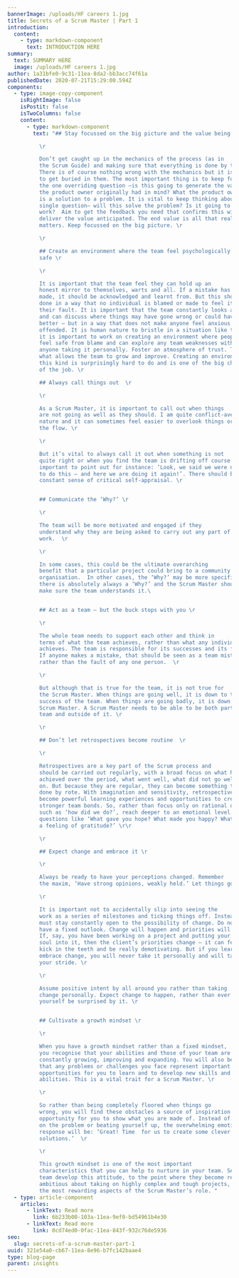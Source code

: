 ```yaml
---
bannerImage: /uploads/HF careers 1.jpg
title: Secrets of a Scrum Master | Part 1
introduction:
  content:
    - type: markdown-component
      text: INTRODUCTION HERE
summary:
  text: SUMMARY HERE
  image: /uploads/HF careers 1.jpg
author: 1a31bfe0-9c31-11ea-8da2-bb3acc74f61a
publishedDate: 2020-07-21T15:29:00.594Z
components:
  - type: image-copy-component
    isRightImage: false
    isPostit: false
    isTwoColumns: false
    content:
      - type: markdown-component
        text: "## Stay focussed on the big picture and the value being delivered \r

          \r

          Don’t get caught up in the mechanics of the process (as in
          the Scrum Guide) and making sure that everything is done by the book.
          There is of course nothing wrong with the mechanics but it is too easy
          to get buried in them. The most important thing is to keep focused on
          the one overriding question –is this going to generate the value that
          the product owner originally had in mind? What the product owner wants
          is a solution to a problem. It is vital to keep thinking about that
          single question– will this solve the problem? Is it going to
          work?  Aim to get the feedback you need that confirms this will indeed
          deliver the value anticipated. The end value is all that really
          matters. Keep focussed on the big picture. \r

          \r

          ## Create an environment where the team feel psychologically
          safe \r

          \r

          It is important that the team feel they can hold up an
          honest mirror to themselves, warts and all. If a mistake has been
          made, it should be acknowledged and learnt from. But this should be
          done in a way that no individual is blamed or made to feel it was
          their fault. It is important that the team constantly looks at itself
          and can discuss where things may have gone wrong or could have gone
          better – but in a way that does not make anyone feel anxious or
          offended. It is human nature to bristle in a situation like this – so
          it is important to work on creating an environment where people can
          feel safe from blame and can explore any team weaknesses without
          anyone taking it personally. Foster an atmosphere of trust. This is
          what allows the team to grow and improve. Creating an environment of
          this kind is surprisingly hard to do and is one of the big challenges
          of the job. \r

          ## Always call things out  \r

          \r

          As a Scrum Master, it is important to call out when things
          are not going as well as they should. I am quite conflict-averse by
          nature and it can sometimes feel easier to overlook things or go with
          the flow. \r

          \r

          But it’s vital to always call it out when something is not
          quite right or when you find the team is drifting off course. It’s
          important to point out for instance: ‘Look, we said we were not going
          to do this – and here we are doing it again!’. There should be a
          constant sense of critical self-appraisal. \r


          ## Communicate the ‘Why?’ \r

          \r

          The team will be more motivated and engaged if they
          understand why they are being asked to carry out any part of their
          work.  \r

          \r

          In some cases, this could be the ultimate overarching
          benefit that a particular project could bring to a community or an
          organisation.  In other cases, the ‘Why?’ may be more specific. But
          there is absolutely always a ‘Why?’ and the Scrum Master should always
          make sure the team understands it.\ 


          ## Act as a team – but the buck stops with you \r

          \r

          The whole team needs to support each other and think in
          terms of what the team achieves, rather than what any individual
          achieves. The team is responsible for its successes and its failures.
          If anyone makes a mistake, that should be seen as a team mistake
          rather than the fault of any one person.  \r

          \r

          But although that is true for the team, it is not true for
          the Scrum Master. When things are going well, it is down to the
          success of the team. When things are going badly, it is down to the
          Scrum Master. A Scrum Master needs to be able to be both part of the
          team and outside of it. \r

          \r

          ## Don’t let retrospectives become routine  \r

          \r

          Retrospectives are a key part of the Scrum process and
          should be carried out regularly, with a broad focus on what has been
          achieved over the period, what went well, what did not go well and so
          on. But because they are regular, they can become something that is
          done by rote. With imagination and sensitivity, retrospectives can
          become powerful learning experiences and opportunities to create
          stronger team bonds. So, rather than focus only on rational questions
          such as ‘how did we do?’, reach deeper to an emotional level. Ask
          questions like ‘What gave you hope? What made you happy? What gave you
          a feeling of gratitude?’ \r\r

          \r

          ## Expect change and embrace it \r

          \r

          Always be ready to have your perceptions changed. Remember
          the maxim, ‘Have strong opinions, weakly held.’ Let things go. \r

          \r

          It is important not to accidentally slip into seeing the
          work as a series of milestones and ticking things off. Instead you
          must stay constantly open to the possibility of change. Do not ever
          have a fixed outlook. Change will happen and priorities will alter.
          If, say, you have been working on a project and putting your heart and
          soul into it, then the client’s priorities change – it can feel like a
          kick in the teeth and be really demotivating. But if you learn to
          embrace change, you will never take it personally and will take it in
          your stride. \r

          \r

          Assume positive intent by all around you rather than taking
          change personally. Expect change to happen, rather than ever letting
          yourself be surprised by it. \r


          ## Cultivate a growth mindset \r

          \r

          When you have a growth mindset rather than a fixed mindset,
          you recognise that your abilities and those of your team are
          constantly growing, improving and expanding. You will also be aware
          that any problems or challenges you face represent important
          opportunities for you to learn and to develop new skills and
          abilities. This is a vital trait for a Scrum Master. \r

          \r

          So rather than being completely floored when things go
          wrong, you will find these obstacles a source of inspiration and an
          opportunity for you to show what you are made of. Instead of dwelling
          on the problem or beating yourself up, the overwhelming emotional
          response will be: ‘Great! Time  for us to create some clever new
          solutions.’  \r

          \r

          This growth mindset is one of the most important
          characteristics that you can help to nurture in your team. Seeing your
          team develop this attitude, to the point where they become really
          ambitious about taking on highly complex and tough projects, is one of
          the most rewarding aspects of the Scrum Master’s role. "
  - type: article-component
    articles:
      - linkText: Read more
        link: 6b233b00-103a-11ea-9ef0-bd54961b4e30
      - linkText: Read more
        link: 0cd74ed0-0fac-11ea-843f-932c76de5936
seo:
  slug: secrets-of-a-scrum-master-part-1
uuid: 321e54a0-cb67-11ea-8e96-b7fc142baae4
type: blog-page
parent: insights
---
```

